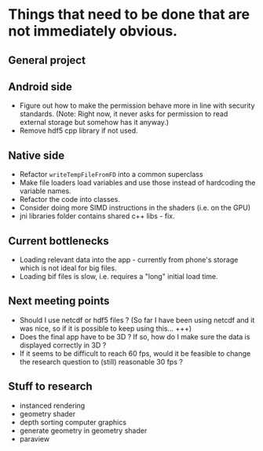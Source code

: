 # Things that need to be done that are not immediately obvious.

## General project

## Android side
- Figure out how to make the permission behave more in line with security standards. (Note: Right now, it never asks for permission to read external storage but somehow has it anyway.)
- Remove hdf5 cpp library if not used.

## Native side
- Refactor `writeTempFileFromFD` into a common superclass
- Make file loaders load variables and use those instead of hardcoding the variable names.
- Refactor the code into classes.
- Consider doing more SIMD instructions in the shaders (i.e. on the GPU)
- jni libraries folder contains shared c++ libs - fix.

## Current bottlenecks
- Loading relevant data into the app - currently from phone's storage which is not ideal for big files.
- Loading bif files is slow, i.e. requires a "long" initial load time.

## Next meeting points
- Should I use netcdf or hdf5 files ? (So far I have been using netcdf and it was nice, so if it is possible to keep using this... +++)
- Does the final app have to be 3D ? If so, how do I make sure the data is displayed correctly in 3D ? 
- If it seems to be difficult to reach 60 fps, would it be feasible to change the research question to (still) reasonable 30 fps ?

## Stuff to research
- instanced rendering
- geometry shader
- depth sorting computer graphics
- generate geometry in geometry shader
- paraview